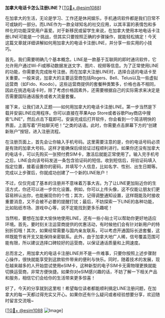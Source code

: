 **加拿大电话卡怎么注册LINE？**[[TG💪+ @esim1088](https://t.me/s/esim1088)]

在加拿大的生活，无论是学习、工作还是休闲娱乐，手机通讯软件都是我们日常不可或缺的一部分。而LINE作为一款全球知名的社交应用，以其丰富的表情包和多样化的功能深受用户喜爱。对于新移民或留学生来说，在加拿大使用本地电话卡注册LINE可能是一个挑战，但其实只要按照正确的步骤操作，就能轻松搞定！今天这篇文章就详细讲解如何用加拿大的电话卡注册LINE，并分享一些实用的小技巧。

首先，我们需要明确几个基本概念。LINE是一款基于互联网的即时通讯软件，它允许用户通过Wi-Fi或移动数据发送文字、图片、视频等信息。为了正常使用LINE的功能，你需要先完成账号注册。而在加拿大注册LINE时，选择合适的电话卡至关重要。一般来说，加拿大的主要运营商包括Rogers、Bell、Telus以及一些虚拟运营商（如Fido、Koodo）。这些运营商提供的套餐种类繁多，价格也各不相同，因此在挑选电话卡时，除了考虑价格因素外，还需要根据自己的实际需求来决定是否需要国际通话服务或者大流量套餐。

接下来，让我们进入正题——如何用加拿大的电话卡注册LINE。第一步当然是下载并安装LINE应用程序。你可以直接在苹果App Store或者谷歌Play商店中搜索“LINE”，然后点击下载即可。安装完成后打开软件，你会看到一个简洁明快的界面，上面写着“开始聊天吧！”之类的话语。此时，你需要点击屏幕下方的“创建新账户”按钮，进入注册流程。

在注册页面上，首先会让你输入手机号码。这里需要注意的是，你的电话号码必须是有效的加拿大号码，这样才能确保后续验证过程顺利进行。如果你还没有加拿大的电话卡，可以先购买一张预付费SIM卡，激活后就能正常使用了。输入完手机号之后，LINE会向该号码发送一条包含验证码的短信。收到短信后，将验证码填入指定位置，接着设置你的密码，并填写个人信息，比如名字、性别、出生日期等。完成以上步骤后，你就成功创建了一个新的LINE账户！

不过，仅仅完成了基本的注册并不意味着万事大吉。为了让LINE更加贴近你的生活方式，你还可以进一步优化设置。例如，你可以上传头像，这不仅能让朋友们更容易辨认出你，也能展现你的个性；其次，记得调整通知设置，这样既能及时接收重要消息，又不会被不必要的提醒打扰；最后，不妨探索一下LINE的各种功能，比如贴纸市场、游戏中心等，说不定能找到更多乐趣呢！

当然啦，要想在加拿大愉快地使用LINE，还有一些小贴士可以帮助你更好地适应环境。首先，要时刻关注运营商提供的优惠活动，有时候他们会有针对新用户的特别折扣哦！其次，如果经常需要与国内亲友联系，可以考虑开通国际长途套餐，这样既能节省开支又能保持亲密联系。此外，由于加拿大地广人稀，信号覆盖范围可能有限，所以建议选择口碑较好的运营商，以保证通话质量和上网速度。

总而言之，用加拿大的电话卡注册LINE并不是一件难事，只要你按照上述步骤耐心操作，很快就能享受到这款软件带来的便利与快乐。同时，随着技术的发展，现在越来越多的人开始尝试使用eSIM卡，这种新型的电子SIM卡无需物理更换就能切换运营商，非常方便快捷。如果你对eSIM感兴趣的话，不妨了解一下相关产品和服务，相信它们会给你的生活带来更多惊喜！

好了，今天的分享就到这里啦！希望每位读者都能顺利搞定LINE注册问题，在加拿大的每一天都过得充实又开心。如果你还有什么疑问或者经验想要分享，欢迎随时留言交流哦~ 

[[TG💪+ @esim1088](https://t.me/s/esim1088) ![Image](https://i.postimg.cc/4NQfJmqS/Snipaste-2025-05-13-00-14-12.png)]